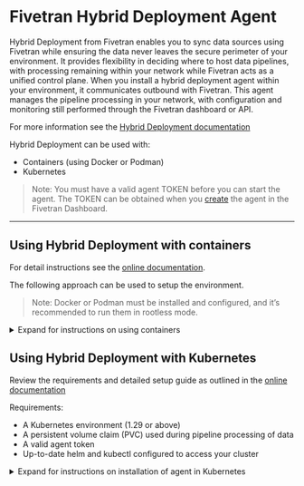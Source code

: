 # Fivetran Hybrid Deployment Agent

Hybrid Deployment from Fivetran enables you to sync data sources using Fivetran while ensuring the data never leaves the secure perimeter of your environment. It provides flexibility in deciding where to host data pipelines, with processing remaining within your network while Fivetran acts as a unified control plane. When you install a hybrid deployment agent within your environment, it communicates outbound with Fivetran. This agent manages the pipeline processing in your network, with configuration and monitoring still performed through the Fivetran dashboard or API.

For more information see the [Hybrid Deployment documentation](https://fivetran.com/docs/core-concepts/architecture/hybrid-deployment)

Hybrid Deployment can be used with:
* Containers (using Docker or Podman)
* Kubernetes

> Note: You must have a valid agent TOKEN before you can start the agent.  The TOKEN can be obtained when you [create](https://fivetran.com/docs/core-concepts/architecture/hybrid-deployment/setup-guide-docker-and-podman#createagent) the agent in the Fivetran Dashboard.

---

## Using Hybrid Deployment with containers

For detail instructions see the [online documentation](https://fivetran.com/docs/core-concepts/architecture/hybrid-deployment/setup-guide-docker-and-podman).

The following approach can be used to setup the environment. 

> Note: Docker or Podman must be installed and configured, and it’s recommended to run them in rootless mode.

<details><summary>Expand for instructions on using containers</summary>

### Step 1: Install and Start the agent

Run the following as a non root user on a x86_64 Linux host with docker or podman configured.  

Use the command below with your TOKEN and selected RUNTIME (docker or podman) to install and start the agent.

```
TOKEN="YOUR_AGENT_TOKEN" RUNTIME=docker bash -c "$(curl -sL https://raw.githubusercontent.com/fivetran/hybrid_deployment/main/install.sh)"
```

#### (Optional) Configure proxy settings for agent please see [documentation](https://fivetran.com/docs/deployment-models/hybrid-deployment/setup-guide-docker-and-podman#optionalconfigureproxysettingsforlocalenvironmentandcontainerruntime)

The `install.sh` script will create the following directory structure under the user home followed by downloading the agent container image and starting the agent.  Directory structure will be as follow:

```
$HOME/fivetran         --> Agent home directory
├── hdagent.sh         --> Helper script to start/stop the agent container
├── conf               --> Config file location
│   └── config.json    --> Default config file
├── data               --> Persistent storage used during data pipeline processing
├── logs               --> Logs location
└── tmp                --> Local temporary storage used during data pipeline processing
```

A default configuration file `config.json` will be created in the `conf/` sub folder with the token specified.
Only the agent TOKEN is a required parameter, [optional parameters](https://fivetran.com/docs/core-concepts/architecture/hybrid-deployment/setup-guide#agentconfigurationparameters) listed in the documentaiton.

The agent container will be started at the end of the install script.
To manage the agent container, you can use the supplied `hdagent.sh` script.

### Step 2: Manage agent container

Use the `hdagent.sh` script to manage the agent container.  
The default runtime will be docker, if using podman use `-r podman`.

Usage:
```
./hdagent.sh [-r docker|podman] start|stop|status
```

### Step 3: Use systemd to manage agent (optional)

This is optional and example of how you can configure a service to start the agent.

To ensure the agent is restarted on system boot, you can make use of systemd.
During the docker or podman run command, you can adjust `--restart "on-failure:3"` to `--restart "always"` and for most this will work fine.  But in podman this may not always work as intended.

To ensure the agent is started as a service, you can do the following:

> Note: the steps below is for podman using rootless.  The systemd will run under the user, not root. 
1. Stop agent first: `./hdagent.sh stop`
2. Create a local user systemd unit file: `~/.config/systemd/user/hdagent.service` and add the following:

```
[Unit]
Description=Fivetran Hybrid Deployment Agent
After=network.target docker.service podman.service
Requires=default.target

[Service]
Type=oneshot
RemainAfterExit=true
WorkingDirectory=%h/fivetran
ExecStart=%h/fivetran/hdagent.sh start
ExecStop=%h/fivetran/hdagent.sh stop
Environment=PATH=/usr/bin:/bin

[Install]
WantedBy=default.target
```

3.  Reload and enable the service

```
systemctl --user daemon-reload
systemctl --user start hdagent.service
systemctl --user status hdagent.service
```

You can now review if the agent is running with: 
```
podman ps -a
podman logs controller
```

4.  Enable lingering to make sure the services are started at boot time

> Note: $USER is the unix user that will run the agent.

```
sudo loginctl enable-linger $USER
```

To make sure setting was applied run: `loginctl show-user $USER` and review `Linger` value.

</details>


## Using Hybrid Deployment with Kubernetes

Review the requirements and detailed setup guide as outlined in the [online documentation](https://fivetran.com/docs/core-concepts/architecture/hybrid-deployment/setup-guide-kubernetes)

Requirements:
* A Kubernetes environment (1.29 or above)
* A persistent volume claim (PVC) used during pipeline processing of data
* A valid agent token
* Up-to-date helm and kubectl configured to access your cluster

<details><summary>Expand for instructions on installation of agent in Kubernetes</summary>

<details><summary>(Optional) Configure proxy settings for agent</summary>
Add the proxy settings under config section:

```yaml 
config:
    data_volume_pvc: VOL_CLAIM_HERE
    token: YOUR_TOKEN_HERE
    no_proxy: localhost,127.0.0.1
    http_proxy: http://your-proxy:3128
    https_proxy: http://your-proxy:3128
```
More information in [documentation](https://fivetran.com/docs/deployment-models/hybrid-deployment/setup-guide-kubernetes#agentconfigurationparameters)
</details>

<details><summary>(Optional) Configure node affinity to run Hybrid Deployment jobs on specific nodes</summary>
Kubernetes Node Affinity lets you choose which nodes run your Hybrid Deployment jobs (except the agent).
It is more flexible than Node Selector, allowing you to set rules like running most jobs on smaller nodes and specific connectors on larger ones.

> Notes:
> You can use either Node Selector or Node Affinity, but not both at the same time. To enable Node Affinity, set 'kubernetes_node_selector_enable' to false.

Configure Node Affinity rules in values.yaml file:

In the config section of your Helm values.yaml file, set up affinity rules that link connection IDs to specific scheduling rules.
You can assign multiple connections to a rule, and set a default rule for any connections not listed.

```yaml
config:
  namespace: YOUR_NAMESPACE_HERE
  data_volume_pvc: YOUR_PERSISTENT_VOLUME_CLAIM_HERE
  token: YOUR_TOKEN_HERE
  kubernetes_affinity:
    - rule: small
      connectors:
        - demo_connection1
        - demo_connection2
      default: true
    - rule: large
      connectors:
        - demo_connection3
        - demo_connection4

```
Define Node Affinity rules inside config section:

In the affinity_rules section within the config block of your Helm values.yaml file, specify node affinity rules to determine which nodes handle specific connections. Use standard Kubernetes node affinity syntax, such as labeling nodes with HD_SIZE=SMALL or HD_SIZE=LARGE, to assign connections to the appropriate nodes.

```yaml    
config:
  affinity_rules:
    small:
      affinity:
        nodeAffinity:
          preferredDuringSchedulingIgnoredDuringExecution:
            - weight: 1
              preference:
                matchExpressions:
                  - key: HD_SIZE
                    operator: In
                    values:
                      - "SMALL"

    large:
      affinity:
        nodeAffinity:
          preferredDuringSchedulingIgnoredDuringExecution:
            - weight: 1
              preference:
                matchExpressions:
                  - key: HD_SIZE
                    operator: In
                    values:
                      - "LARGE"
```
More information in [documentation](https://fivetran.com/docs/deployment-models/hybrid-deployment/faq#howdoiusekubernetesnodeaffinitytorunhybriddeploymentjobsonspecificnodes)
</details>

Installation:
```bash
helm upgrade --install hd-agent \
 oci://us-docker.pkg.dev/prod-eng-fivetran-ldp/public-docker-us/helm/hybrid-deployment-agent \
 --create-namespace \
 --namespace fivetran \
 --set config.data_volume_pvc=YOUR_PERSISTENT_VOLUME_CLAIM \
 --set config.token="YOUR_TOKEN_HERE" \
 --set config.namespace=fivetran \
 --version 0.11.0
 ```

> Notes:
> * Replace `YOUR_PERSISTENT_VOLUME_CLAIM` with your Persistent Volume Claim name.
> * Replace `YOUR_TOKEN_HERE` with your agent token (obtained from Fivetran dashboard on agent creation)

To confirm installation review:

```
helm list -a
kubectl get deployments -n <your namespace>
kubectl get pods -n <your namespace>
kubectl logs <agent-pod-name>
```

Uninstall:

```
helm uninstall hd-agent
```

</details>

